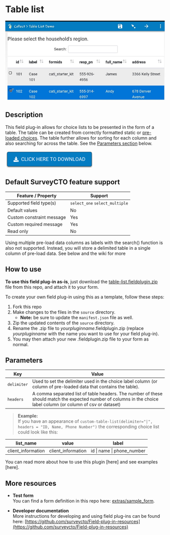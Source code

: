 # Table list

![table-list field plug-in](extras/table-list.jpg)

## Description

This field plug-in allows for choice lists to be presented in the form of a table. The table can be created from correctly formatted static or [pre-loaded choices](https://docs.surveycto.com/02-designing-forms/04-sample-forms/12.search-and-select.html). The table further allows for sorting for each column and also searching for across the table.   See the [Parameters section](#parameters) below.

[![Download now](extras/download-button.png)](https://github.com/surveycto/table-list/raw/master/table-list.fieldplugin.zip)

## Default SurveyCTO feature support

| Feature / Property | Support |
| --- | --- |
| Supported field type(s) | `select_one` `select_multiple`|
| Default values | No |
| Custom constraint message | Yes |
| Custom required message | Yes |
| Read only | No |

Using multiple pre-load data columns as labels with the search() function is also not supported. Instead, you will store a delimited table in a single column of pre-load data. See below and the wiki for more

## How to use

**To use this field plug-in as-is**, just download the [table-list.fieldplugin.zip](https://github.com/surveycto/table-list/raw/master/table-list.fieldplugin.zip) file from this repo, and attach it to your form.

To create your own field plug-in using this as a template, follow these steps:

1. Fork this repo
1. Make changes to the files in the `source` directory.
    * **Note:** be sure to update the `manifest.json` file as well.
1. Zip the updated contents of the `source` directory.
1. Rename the .zip file to *yourpluginname*.fieldplugin.zip (replace *yourpluginname* with the name you want to use for your field plug-in).
1. You may then attach your new .fieldplugin.zip file to your form as normal.

## Parameters

| **Key** | **Value** |
| --- | --- |
| `delimiter` | Used to set the delimiter used in the choice label column (or column of pre-loaded data that contains the table). |
| `headers` | A comma separated list of table headers. The number of these should match the expected number of columns in the choice label column (or column of csv or dataset) |

> **Example:**  
> If you have an appearance of `custom-table-list(delimiter="|", headers = "ID, Name, Phone Number")`
> the corresponding choice list could look like this:

| **list_name**| **value** | **label** |
| --- | ---| --- |
|client_information|client_information|id &#124; name &#124; phone_number|

You can read more about how to use this plugin [here] and see examples [here].

## More resources

* **Test form**  
You can find a form definition in this repo here: [extras/sample_form](https://github.com/surveycto/get_ip_address/tree/master/extras/sample_form).

* **Developer documentation**  
More instructions for developing and using field plug-ins can be found here: [https://github.com/surveycto/Field-plug-in-resources](https://github.com/surveycto/Field-plug-in-resources)
